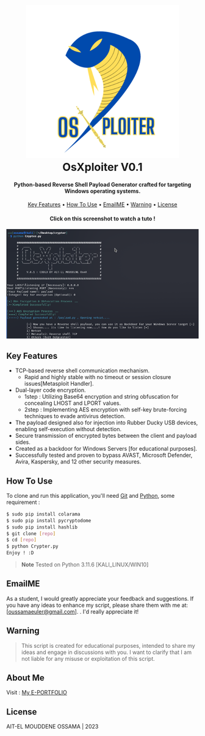 
<h1 align="center">
  <br>
  <a href="https://github.com/OssamaN7/OsXploiter"><img src="https://raw.githubusercontent.com/OssamaN7/OsXploiter/main/logo/Os.png" alt="osxploiter" width="400"></a>
  <br>
  OsXploiter V0.1
  <br>
</h1>
<h4 align="center">Python-based Reverse Shell Payload Generator crafted for targeting Windows operating systems. </h4>



<p align="center">
  <a href="#key-features">Key Features</a> •
  <a href="#how-to-use">How To Use</a> •
  <a href="#warning">EmailME</a> •
  <a href="#warning">Warning</a> •
  <a href="#license">License</a>
</p>
<h4 align="center">Click on this screenshot to watch a tuto ! </h4>

[![Watch the video](https://raw.githubusercontent.com/OssamaN7/OsXploiter/main/logo/frame.png)](https://www.dailymotion.com/video/k188c3DRPTFTY4zFyhp)

## Key Features

* TCP-based reverse shell communication mechanism.
  - Rapid and highly stable with no timeout or session closure issues[Metasploit Handler].
* Dual-layer code encryption.
  - 1step : Utilizing Base64 encryption and string obfuscation for concealing LHOST and LPORT values.
  - 2step : Implementing AES encryption with self-key brute-forcing techniques to evade antivirus detection.
* The payload designed also for injection into Rubber Ducky USB devices, enabling self-execution without detection.
* Secure transmission of encrypted bytes between the client and payload sides.
* Created as a backdoor for Windows Servers [for educational purposes].
* Successfully tested and proven to bypass AVAST, Microsoft Defender, Avira, Kaspersky, and 12 other security measures.


## How To Use

To clone and run this application, you'll need [Git](https://git-scm.com) and [Python]((https://www.python.org/)), some requirement :

```bash
$ sudo pip install colarama
$ sudo pip install pycryptodome
$ sudo pip install hashlib
$ git clone [repo]
$ cd [repo]
$ python Crypter.py
Enjoy ! :D
```



> **Note**
> Tested on Python 3.11.6 [KALI_LINUX/WIN10]



## EmailME

As a student, I would greatly appreciate your feedback and suggestions. If you have any ideas to enhance my script, please share them with me at: [oussamaeuler@gmail.com].
. I'd really appreciate it!

## Warning 
> This script is created for educational purposes, intended to share my ideas and engage in discussions with you. I want to clarify that I am not liable for any misuse or exploitation of this script.


## About Me 

Visit : [My E-PORTFOLIO](elmouddene.com)

## License

AIT-EL MOUDDENE OSSAMA | 2023 





